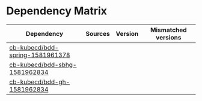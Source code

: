 # Dependency Matrix

Dependency | Sources | Version | Mismatched versions
---------- | ------- | ------- | -------------------
[cb-kubecd/bdd-spring-1581961378](https://github.com/cb-kubecd/bdd-spring-1581961378.git) |  | []() | 
[cb-kubecd/bdd-sbhg-1581962834](https://github.com/cb-kubecd/bdd-sbhg-1581962834.git) |  | []() | 
[cb-kubecd/bdd-gh-1581962834](https://github.com/cb-kubecd/bdd-gh-1581962834.git) |  | []() | 
